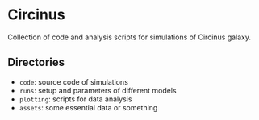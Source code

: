 # Circinus

Collection of code and analysis scripts for simulations of Circinus galaxy.

## Directories
* `code`: source code of simulations
* `runs`: setup and parameters of different models
* `plotting`: scripts for data analysis
* `assets`: some essential data or something
